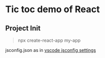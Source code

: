 Tic toc demo of React
=====================

Project Init
------------

> npx create-react-app my-app

jsconfig.json as in [vscode jsconfig settings](https://code.visualstudio.com/Docs/languages/javascript#_writing-jsconfigjson)

